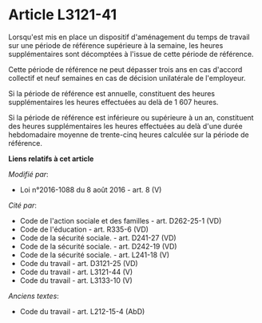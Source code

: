 # Article L3121-41

Lorsqu'est mis en place un dispositif d'aménagement du temps de travail sur une période de référence supérieure à la semaine,
les heures supplémentaires sont décomptées à l'issue de cette période de référence. 

Cette période de référence ne peut dépasser trois ans en cas d'accord collectif et neuf semaines en cas de décision
unilatérale de l'employeur. 

Si la période de référence est annuelle, constituent des heures supplémentaires les heures effectuées au delà de 1 607
heures. 

Si la période de référence est inférieure ou supérieure à un an, constituent des heures supplémentaires les heures effectuées
au delà d'une durée hebdomadaire moyenne de trente-cinq heures calculée sur la période de référence.

**Liens relatifs à cet article**

_Modifié par_:

  - Loi n°2016-1088 du 8 août 2016 - art. 8 (V)

_Cité par_:

  - Code de l'action sociale et des familles - art. D262-25-1 (VD)
  - Code de l'éducation - art. R335-6 (VD)
  - Code de la sécurité sociale. - art. D241-27 (VD)
  - Code de la sécurité sociale. - art. D242-19 (VD)
  - Code de la sécurité sociale. - art. L241-18 (V)
  - Code du travail - art. D3121-25 (VD)
  - Code du travail - art. L3121-44 (V)
  - Code du travail - art. L3133-10 (V)

_Anciens textes_:

  - Code du travail - art. L212-15-4 (AbD)

